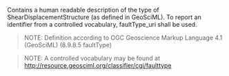 Contains a human readable description of the type of ShearDisplacementStructure (as defined in GeoSciML).  To report an identifier from a controlled vocabulary, faultType_uri shall be used.

> NOTE: Definition according to OGC Geoscience Markup Language 4.1 (GeoSciML) (8.9.8.5 faultType) 
	
> NOTE: A controlled vocabulary may be found at  http://resource.geosciml.org/classifier/cgi/faulttype
